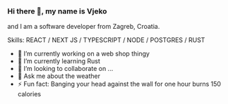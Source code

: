 ### Hi there 👋, my name is Vjeko
and I am a software developer from Zagreb, Croatia.

Skills: REACT / NEXT JS / TYPESCRIPT / NODE / POSTGRES / RUST

- 🔭 I’m currently working on a web shop thingy
- 🌱 I’m currently learning Rust
- 👯 I’m looking to collaborate on ...
- 💬 Ask me about the weather
- ⚡ Fun fact: Banging your head against the wall for one hour burns 150 calories
